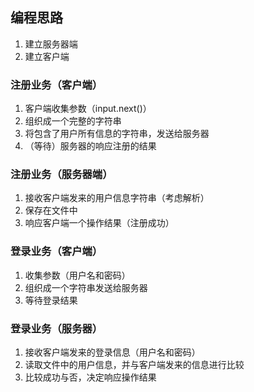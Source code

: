 ## 编程思路

1. 建立服务器端
2. 建立客户端

### 注册业务（客户端）
1. 客户端收集参数（input.next()）
2. 组织成一个完整的字符串
3. 将包含了用户所有信息的字符串，发送给服务器
4. （等待）服务器的响应注册的结果

### 注册业务（服务器端）
1. 接收客户端发来的用户信息字符串（考虑解析）
2. 保存在文件中
3. 响应客户端一个操作结果（注册成功）

### 登录业务（客户端）
1. 收集参数（用户名和密码）
2. 组织成一个字符串发送给服务器
3. 等待登录结果

### 登录业务（服务器）
1. 接收客户端发来的登录信息（用户名和密码）
2. 读取文件中的用户信息，并与客户端发来的信息进行比较
3. 比较成功与否，决定响应操作结果